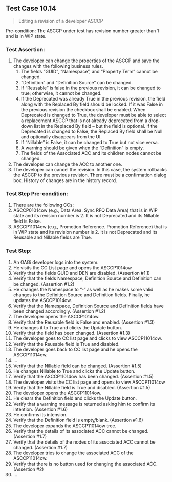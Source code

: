 ## Test Case 10.14

> Editing a revision of a developer ASCCP

Pre-condition: The ASCCP under test has revision number greater than 1 and is in WIP state.



### Test Assertion:

1. The developer can change the properties of the ASCCP and save the changes with the following business rules.
	1. The fields “GUID”, “Namespace”, and “Property Term” cannot be changed.
	2. “Definition” and “Definition Source” can be changed.
	3. If “Reusable” is false in the previous revision, it can be changed to true; otherwise, it cannot be changed.
	4. If the Deprecated was already True in the previous revision, the field along with the Replaced By field should be locked. If it was False in the previous revision the checkbox shall be enabled. When Deprecated is changed to True, the developer must be able to select a replacement ASCCP that is not already deprecated from a drop-down list in the Replaced By field – but the field is optional. If the Deprecated is changed to False, the Replaced By field shall be Null and optionally disappears from the UI.
	5. If “Nillable” is False, it can be changed to True but not vice versa.
	6. A warning should be given when the “Definition” is empty.
	7. The fields of the Associated ACC and its children nodes cannot be changed.
2. The developer can change the ACC to another one.
3. The developer can cancel the revision. In this case, the system rollbacks the ASCCP to the previous revision. There must be a confirmation dialog box. History of changes are in the history record.

### Test Step Pre-condition:

1. There are the following CCs:
2. ASCCP01014ow (e.g., Data Area. Sync RFQ Data Area) that is in WIP state and its revision number is 2. It is not Deprecated and its Nillable field is False.
3. ASCCP11014ow (e.g., Promotion Reference. Promotion Reference) that is in WIP state and its revision number is 2. It is not Deprecated and its Reusable and Nillable fields are True.

### Test Step:

1. An OAGi developer logs into the system.
2. He visits the CC List page and opens the ASCCP1014ow
3. Verify that the fields GUID and DEN are disabled. (Assertion #1.1)
4. Verify that the fields Namespace, Definition Source and Definition can be changed. (Assertion #1.2)
5. He changes the Namespace to “-“ as well as he makes some valid changes to the Definition Source and Definition fields. Finally, he updates the ASCCP1014ow.
6. Verify that the Namespace, Definition Source and Definition fields have been changed accordingly. (Assertion #1.2)
7. The developer opens the ASCCP1014ow.
8. Verify that the Reusable field is False and enabled. (Assertion #1.3)
9. He changes it to True and clicks the Update button.
10. Verify that the field has been changed. (Assertion #1.3)
11. The developer goes to CC list page and clicks to view ASCCP11014ow.
12. Verify that the Reusable field is True and disabled.
13. The developer goes back to CC list page and he opens the ASCCP11014ow.
14. …
15. Verify that the Nillable field can be changed. (Assertion #1.5)
16. He changes Nillable to True and clicks the Update button.
17. Verify that the ASCCP11014ow has been changed. (Assertion #1.5)
18. The developer visits the CC list page and opens to view ASCCP11014ow
19. Verify that the Nillable field is True and disabled. (Assertion #1.5)
20. The developer opens the ASCCP11014ow.
21. He clears the Definition field and clicks the Update button.
22. Verify that a warning message is returned asking him to confirm its intention. (Assertion #1.6)
23. He confirms its intension.
24. Verify that the Definition field is empty/blank. (Assertion #1.6)
25. The developer expands the ASCCP11014ow tree.
26. Verify that the details of its associated ACC cannot be changed. (Assertion #1.7)
27. Verify that the details of the nodes of its associated ACC cannot be changed. (Assertion #1.7)
28. The developer tries to change the associated ACC of the ASCCP11014ow.
29. Verify that there is no button used for changing the associated ACC. (Assertion #2)
30. …